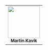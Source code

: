 <table>
  <tr>
    <td align="center">
      <a href="http://kavik.cz/">
        <img src="https://avatars.githubusercontent.com/u/18517402?s=460&u=849939c0e7ac22e89ac67c1a8c45633a0f68aa4d&v=4" width="100px;"
             alt=""/><br /><sub><b>Martin Kavík</b></sub></a><br />
    </td>
  </tr>
</table>

